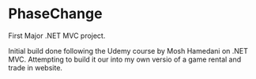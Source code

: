 # PhaseChange
First Major .NET MVC project.

Initial build done following the Udemy course by Mosh Hamedani on .NET MVC. Attempting to build it our into my own versio of a game rental and trade in website. 
